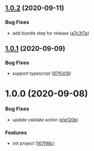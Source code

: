 ## [1.0.2](https://github.com/yugasun/github-actions-starter/compare/v1.0.1...v1.0.2) (2020-09-11)


### Bug Fixes

* add bundle step for release ([a7c3f7a](https://github.com/yugasun/github-actions-starter/commit/a7c3f7a9187d1803349e886100be8431735a04f9))

## [1.0.1](https://github.com/yugasun/github-actions-starter/compare/v1.0.0...v1.0.1) (2020-09-09)

### Bug Fixes

- support typescript ([97f5419](https://github.com/yugasun/github-actions-starter/commit/97f5419eae2a5d9432ec5fcbe3c85a3e08f82098))

# 1.0.0 (2020-09-08)

### Bug Fixes

- update validate action ([e1e120b](https://github.com/yugasun/github-actions-starter/commit/e1e120b8be4c5d64bca90d1037addabcddd62840))

### Features

- init project ([167f98c](https://github.com/yugasun/github-actions-starter/commit/167f98caaf435db7906f03f9399b4c571aca5c59))
